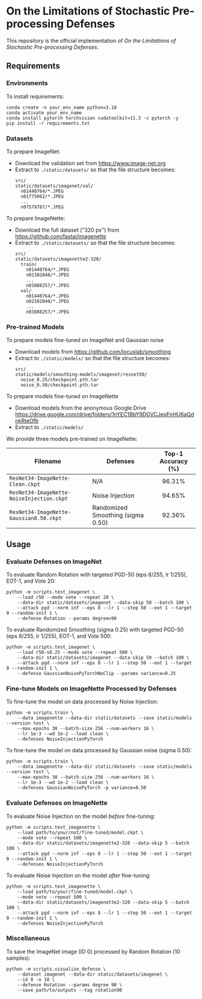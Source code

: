 # On the Limitations of Stochastic Pre-processing Defenses

This repository is the official implementation of *On the Limitations of Stochastic Pre-processing Defenses*.

## Requirements

### Environments

To install requirements:

```shell
conda create -n your_env_name python=3.10
conda activate your_env_name
conda install pytorch torchvision cudatoolkit=11.3 -c pytorch -y
pip install -r requirements.txt
```

### Datasets

To prepare ImageNet:
* Download the validation set from https://www.image-net.org
* Extract to `./static/datasets/` so that the file structure becomes:
    ```
    src/
    static/datasets/imagenet/val/
      n01440764/*.JPEG
      n01775062/*.JPEG
      ...
      n07579787/*.JPEG
    ```

To prepare ImageNette:
* Download the full dataset ("320 px") from https://github.com/fastai/imagenette
* Extract to `./static/datasets/` so that the file structure becomes:
    ```
    src/
    static/datasets/imagenette2-320/
      train/
        n01440764/*.JPEG
        n02102040/*.JPEG
        ...
        n03888257/*.JPEG
      val/
        n01440764/*.JPEG
        n02102040/*.JPEG
        ...
        n03888257/*.JPEG
    ```

### Pre-trained Models

To prepare models fine-tuned on ImageNet and Gaussian noise
* Download models from https://github.com/locuslab/smoothing
* Extract to `./static/models/` so that the file structure becomes:
    ```
    src/
    static/models/smoothing-models/imagenet/resnet50/
      noise_0.25/checkpoint.pth.tar
      noise_0.50/checkpoint.pth.tar
    ```

To prepare models fine-tuned on ImageNette
* Download models from the anonymous Google Drive https://drive.google.com/drive/folders/1nYEC1BbY9DGVCJeqFnHU6aQdnkRteOfb
* Extract to `./static/models/`

We provide three models pre-trained on ImageNette:

| Filename                                  | Defenses                          | Top-1 Accuracy (%) |
|-------------------------------------------|-----------------------------------|:------------------:|
| `ResNet34-ImageNette-Clean.ckpt`          | N/A                               |       96.31%       |
| `ResNet34-ImageNette-NoiseInjection.ckpt` | Noise Injection                   |       94.65%       |
| `ResNet34-ImageNette-Gaussian0.50.ckpt`   | Randomized Smoothing (sigma 0.50) |       92.36%       |

## Usage

### Evaluate Defenses on ImageNet

To evaluate Random Rotation with targeted PGD-50 (eps 8/255, lr 1/255), EOT-1, and Vote 20:

```shell
python -m scripts.test_imagenet \
    --load r50 --mode vote --repeat 20 \
    --data-dir static/datasets/imagenet --data-skip 50 --batch 100 \
    --attack pgd --norm inf --eps 8 --lr 1 --step 50 --eot 1 --target 9 --random-init 1 \
    --defense Rotation --params degree=90
```

To evaluate Randomized Smoothing (sigma 0.25) with targeted PGD-50 (eps 8/255, lr 1/255), EOT-1, and Vote 500:

```shell
python -m scripts.test_imagenet \
    --load r50-s0.25 --mode vote --repeat 500 \
    --data-dir static/datasets/imagenet --data-skip 50 --batch 100 \
    --attack pgd --norm inf --eps 8 --lr 1 --step 50 --eot 1 --target 9 --random-init 1 \
    --defense GaussianNoisePyTorchNoClip --params variance=0.25
```

### Fine-tune Models on ImageNette Processed by Defenses

To fine-tune the model on data processed by Noise Injection:

```shell
python -m scripts.train \
    --data imagenette --data-dir static/datasets --save static/models --version test \
    --max-epochs 30 --batch-size 256 --num-workers 16 \
    --lr 1e-3 --wd 1e-2 --load clean \
    --defenses NoiseInjectionPyTorch
```

To fine-tune the model on data processed by Gaussian noise (sigma 0.50):

```shell
python -m scripts.train \
    --data imagenette --data-dir static/datasets --save static/models --version test \
    --max-epochs 30 --batch-size 256 --num-workers 16 \
    --lr 1e-3 --wd 1e-2 --load clean \
    --defenses GaussianNoisePyTorch -p variance=0.50
```

### Evaluate Defenses on ImageNette

To evaluate Noise Injection on the model *before* fine-tuning:

```shell
python -m scripts.test_imagenette \
    --load path/to/your/not/fine-tuned/model.ckpt \
    --mode vote --repeat 500 \
    --data-dir static/datasets/imagenette2-320 --data-skip 5 --batch 100 \
    --attack pgd --norm inf --eps 8 --lr 1 --step 50 --eot 1 --target 9 --random-init 1 \
    --defenses NoiseInjectionPyTorch
```

To evaluate Noise Injection on the model *after* fine-tuning:

```shell
python -m scripts.test_imagenette \
    --load path/to/your/fine-tuned/model.ckpt \
    --mode vote --repeat 500 \
    --data-dir static/datasets/imagenette2-320 --data-skip 5 --batch 100 \
    --attack pgd --norm inf --eps 8 --lr 1 --step 50 --eot 1 --target 9 --random-init 1 \
    --defenses NoiseInjectionPyTorch
```

### Miscellaneous

To save the ImageNet image (ID 0) processed by Random Rotation (10 samples):

```shell
python -m scripts.visualize_defense \
    --dataset imagenet --data-dir static/datasets/imagenet \
    --id 0 -n 10 \
    --defense Rotation --params degree 90 \
    --save path/to/outputs --tag rotation90
```
